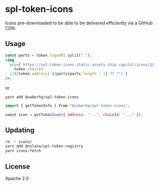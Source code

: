 # spl-token-icons

Icons pre-downloaded to be able to be delivered efficiently via a GitHub CDN.

## Usage

```jsx
const parts = token.logoURI.split(".");
<img
  src={`https://spl-token-icons.static-assets.ship.capital/icons/${
    token.chainId
  }/${token.address}.${parts[parts.length - 1] ?? ""}`}
/>;
```

or

```
yarn add @saberhq/spl-token-icons
```

```jsx
import { getTokenInfo } from "@saberhq/spl-token-icons";

const icon = getTokenIcon({ address: "...", chainId: "..." });
```

## Updating

```bash
rm -r icons/
yarn add @solana/spl-token-registry
yarn icons:fetch
```

## License

Apache 2.0
